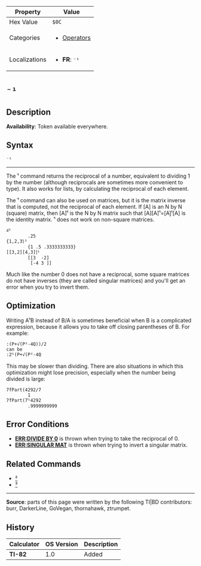 | Property      | Value |
|---------------|-------|
| Hex Value     | `$0C`|
| Categories    | <ul><li>[Operators](<../categories/Operators.md>)</li></ul> |
| Localizations | <ul><li><b>FR</b>: `⁻¹`</li></ul> |

# `⁻¹`

## Description



<b>Availability</b>: Token available everywhere.

## Syntax
`⁻¹`

<hr>

The ֿ¹ command returns the reciprocal of a number, equivalent to dividing 1 by the number (although reciprocals are sometimes more convenient to type). It also works for lists, by calculating the reciprocal of each element.

The ֿ¹ command can also be used on matrices, but it is the matrix inverse that is computed, not the reciprocal of each element. If [A] is an N by N (square) matrix, then [A]ֿ¹ is the N by N matrix such that [A][A]ֿ¹=[A]ֿ¹[A] is the identity matrix. ֿ¹ does not work on non-square matrices.

```ti-basic
4ֿ¹
        .25
{1,2,3}ֿ¹
        {1 .5 .3333333333}
[[3,2][4,3]]ֿ¹
        [[3  -2]
         [-4 3 ]]
```

Much like the number 0 does not have a reciprocal, some square matrices do not have inverses (they are called singular matrices) and you'll get an error when you try to invert them.

## Optimization

Writing Aֿ¹B instead of B/A is sometimes beneficial when B is a complicated expression, because it allows you to take off closing parentheses of B. For example:

```ti-basic
:(P+√(P²-4Q))/2
can be
:2ֿ¹(P+√(P²-4Q
```

This may be slower than dividing. There are also situations in which this optimization might lose precision, especially when the number being divided is large:

```ti-basic
7fPart(4292/7
        1
7fPart(7ֿ¹4292
        .9999999999
```

## Error Conditions

*   **[ERR:DIVIDE BY 0](errors#divideby0)** is thrown when trying to take the reciprocal of 0.
*   **[ERR:SINGULAR MAT](errors#singularmat)** is thrown when trying to invert a singular matrix.

## Related Commands

*   [²](².md)
*   [³](³.md)

* * *

**Source**: parts of this page were written by the following TI|BD contributors: burr, DarkerLine, GoVegan, thornahawk, ztrumpet.

## History
| Calculator | OS Version | Description |
|------------|------------|-------------|
| <b>TI-82</b> | 1.0 | Added |


